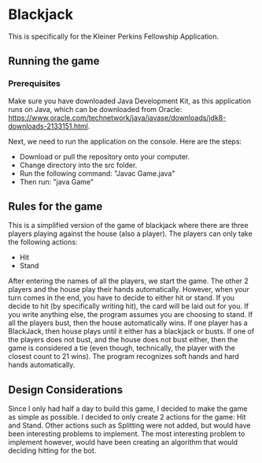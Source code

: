 # Blackjack
This is specifically for the Kleiner Perkins Fellowship Application.

## Running the game
### Prerequisites
Make sure you have downloaded Java Development Kit, as this application runs on Java, which can be downloaded from Oracle: https://www.oracle.com/technetwork/java/javase/downloads/jdk8-downloads-2133151.html.

Next, we need to run the application on the console. Here are the steps:
- Download or pull the repository onto your computer.
- Change directory into the src folder.
- Run the following command: "Javac Game.java"
- Then run: "java Game"


## Rules for the game
This is a simplified version of the game of blackjack where there are three players playing against the house (also a player). The players can only take the following actions:
- Hit
- Stand

After entering the names of all the players, we start the game. The other 2 players and the house play their hands automatically. However, when your turn comes in the end, you have to decide to either hit or stand.  If you decide to hit (by specifically writing hit), the card will be laid out for you. If you write anything else, the program assumes you are choosing to stand. If all the players bust, then the house automatically wins. If one player has a BlackJack, then house plays until it either has a blackjack or busts. If one of the players does not bust, and the house does not bust either, then the game is considered a tie (even though, technically, the player with the closest count to 21 wins). The program recognizes soft hands and hard hands automatically.

## Design Considerations
Since I only had half a day to build this game, I decided to make the game as simple as possible. I decided to only create 2 actions for the game: Hit and Stand. Other actions such as Splitting were not added, but would have been interesting problems to implement. The most interesting problem to implement however, would have been creating an algorithm that would deciding hitting for the bot.
